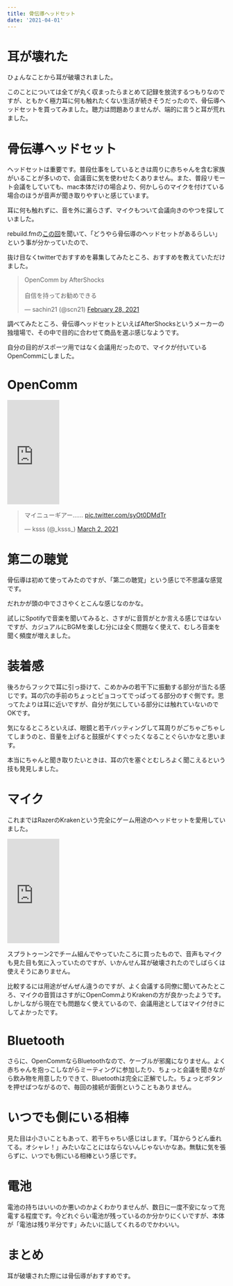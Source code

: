 ```yaml
---
title: 骨伝導ヘッドセット
date: '2021-04-01'
---
```


# 耳が壊れた

ひょんなことから耳が破壊されました。

このことについては全てが丸く収まったらまとめて記録を放流するつもりなのですが、ともかく極力耳に何も触れたくない生活が続きそうだったので、骨伝導ヘッドセットを買ってみました。聴力は問題ありませんが、端的に言うと耳が荒れました。

# 骨伝導ヘッドセット

ヘッドセットは重要です。普段仕事をしているときは周りに赤ちゃんを含む家族がいることが多いので、会議音に気を使わせたくありません。また、普段リモート会議をしていても、mac本体だけの場合より、何かしらのマイクを付けている場合のほうが音声が聞き取りやすいと感じています。

耳に何も触れずに、音を外に漏らさず、マイクもついて会議向きのやつを探していました。

rebuild.fmの[この回](https://rebuild.fm/294/)を聞いて、「どうやら骨伝導のヘッドセットがあるらしい」という事が分かっていたので、

抜け目なくtwitterでおすすめを募集してみたところ、おすすめを教えていただけました。

<script async src="https://platform.twitter.com/widgets.js" charset="utf-8"></script>

<blockquote class="twitter-tweet"><p lang="ja" dir="ltr">OpenComm by AfterShocks<br><br>自信を持ってお勧めできる</p>&mdash; sachin21 (@scn21) <a href="https://twitter.com/scn21/status/1365887607754813446?ref_src=twsrc%5Etfw">February 28, 2021</a></blockquote>

調べてみたところ、骨伝導ヘッドセットといえばAfterShocksというメーカーの独壇場で、その中で目的に合わせて商品を選ぶ感じなようです。

自分の目的がスポーツ用ではなく会議用だったので、マイクが付いているOpenCommにしました。

# OpenComm

<iframe style="width:120px;height:240px;" marginwidth="0" marginheight="0" scrolling="no" frameborder="0" src="https://rcm-fe.amazon-adsystem.com/e/cm?ref=qf_sp_asin_til&t=ksss-22&m=amazon&o=9&p=8&l=as1&IS1=1&detail=1&asins=B08ND2M821&linkId=962afc37908557c5591d7c1ee7f2e18d&bc1=ffffff&amp;lt1=_top&fc1=333333&lc1=0066c0&bg1=ffffff&f=ifr">
    </iframe>

<blockquote class="twitter-tweet"><p lang="ja" dir="ltr">マイニューギアー…… <a href="https://t.co/syOt0DMdTr">pic.twitter.com/syOt0DMdTr</a></p>&mdash; ksss (@_ksss_) <a href="https://twitter.com/_ksss_/status/1366622295112867842?ref_src=twsrc%5Etfw">March 2, 2021</a></blockquote>

# 第二の聴覚

骨伝導は初めて使ってみたのですが、「第二の聴覚」という感じで不思議な感覚です。

だれかが頭の中でささやくとこんな感じなのかな。

試しにSpotifyで音楽を聞いてみると、さすがに音質がとか言える感じではないですが、カジュアルにBGMを楽しむ分には全く問題なく使えて、むしろ音楽を聞く頻度が増えました。

# 装着感

後ろからフックで耳に引っ掛けて、こめかみの若干下に振動する部分が当たる感じです。耳の穴の手前のちょっとピョコってでっぱってる部分のすぐ側です。思ってたよりは耳に近いですが、自分が気にしている部分には触れていないのでOKです。

気になるところといえば、眼鏡と若干バッティングして耳周りがごちゃごちゃしてしまうのと、音量を上げると鼓膜がくすぐったくなることぐらいかなと思います。

本当にちゃんと聞き取りたいときは、耳の穴を塞ぐとむしろよく聞こえるという技も発見しました。


# マイク

これまではRazerのKrakenという完全にゲーム用途のヘッドセットを愛用していました。

<iframe style="width:120px;height:240px;" marginwidth="0" marginheight="0" scrolling="no" frameborder="0" src="https://rcm-fe.amazon-adsystem.com/e/cm?ref=tf_til&t=ksss-22&m=amazon&o=9&p=8&l=as1&IS1=1&detail=1&asins=B07PP7889B&linkId=07a5086a22edf75fc09a76b162c1b174&bc1=ffffff&amp;lt1=_top&fc1=333333&lc1=0066c0&bg1=ffffff&f=ifr">
    </iframe>

スプラトゥーン2でチーム組んでやっていたころに買ったもので、音声もマイクも見た目も気に入っていたのですが、いかんせん耳が破壊されたのでしばらくは使えそうにありません。

比較するには用途がぜんぜん違うのですが、よく会議する同僚に聞いてみたところ、マイクの音質はさすがにOpenCommよりKrakenの方が良かったようです。しかしながら現在でも問題なく使えているので、会議用途としてはマイク付きにしてよかったです。

# Bluetooth

さらに、OpenCommならBluetoothなので、ケーブルが邪魔になりません。よく赤ちゃんを抱っこしながらミーティングに参加したり、ちょっと会議を聞きながら飲み物を用意したりできて、Bluetoothは完全に正解でした。ちょっとボタンを押せばつながるので、毎回の接続が面倒ということもありません。

# いつでも側にいる相棒

見た目は小さいこともあって、若干ちゃちい感じはします。「耳からうどん垂れてる。オシャレ！」みたいなことにはならないんじゃないかなあ。無駄に気を張らずに、いつでも側にいる相棒という感じです。

# 電池

電池の持ちはいいのか悪いのかよくわかりませんが、数日に一度不安になって充電する程度です。今どれぐらい電池が残っているのか分かりにくいですが、本体が「電池は残り半分です」みたいに話してくれるのでかわいい。

# まとめ

耳が破壊された際には骨伝導がおすすめです。
